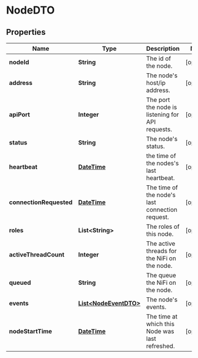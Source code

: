 
# NodeDTO

## Properties
Name | Type | Description | Notes
------------ | ------------- | ------------- | -------------
**nodeId** | **String** | The id of the node. |  [optional]
**address** | **String** | The node&#39;s host/ip address. |  [optional]
**apiPort** | **Integer** | The port the node is listening for API requests. |  [optional]
**status** | **String** | The node&#39;s status. |  [optional]
**heartbeat** | [**DateTime**](DateTime.md) | the time of the nodes&#39;s last heartbeat. |  [optional]
**connectionRequested** | [**DateTime**](DateTime.md) | The time of the node&#39;s last connection request. |  [optional]
**roles** | **List&lt;String&gt;** | The roles of this node. |  [optional]
**activeThreadCount** | **Integer** | The active threads for the NiFi on the node. |  [optional]
**queued** | **String** | The queue the NiFi on the node. |  [optional]
**events** | [**List&lt;NodeEventDTO&gt;**](NodeEventDTO.md) | The node&#39;s events. |  [optional]
**nodeStartTime** | [**DateTime**](DateTime.md) | The time at which this Node was last refreshed. |  [optional]



